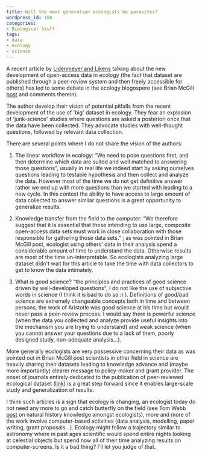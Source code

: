 ```yaml
---
title: Will the next generation ecologists be parasites?
wordpress_id: 188
categories:
- Biological Stuff
tags:
- data
- ecology
- science
---
```


A recent article by [Lidenmeyer and Likens](http://www.esajournals.org/doi/full/10.1890/0012-9623-94.4.338) talking about the new development of open-access data in ecology (the fact that dataset are published through a peer-review system and then freely accessible for others) has led to some debate in the ecology blogospere (see Brian McGill [post](dynamicecology.wordpress.com/2013/11/07/the-one-true-route-to-good-science-is/) and comments therein).

The author develop their vision of potential pitfalls from the recent development of the use of 'big' dataset in ecology. They fear an explosion of 'junk-science' studies where questions are asked a posteriori once that the data have been collected. They advocate studies with well-thought questions, followed by relevant data collection.

There are several points where I do not share the vision of the authors:

1. The linear workflow in ecology: “We need to pose questions first, and then determine which data are suited and well matched to answering those questions”, usually in real life we indeed start by asking ourselves questions leading to testable hypothesis and then collect and analyze the data. However most of the time we do not get definitive answer rather we end up with more questions than we started with leading to a new cycle. In this context the ability to have access to large amount of data collected to answer similar questions is a great opportunity to generalize results.

2. Knowledge transfer from the field to the computer: “We therefore suggest that it is essential that those intending to use large, composite open-access data sets must work in close collaboration with those responsible for gathering those data sets.” ; as was pointed in Brian McGill post, ecologist using others' data in their analysis spend a considerable amount of time to understand the data. Otherwise results are most of the time un-interpretable. So ecologists analyzing large dataset didn't wait for this article to take the time with data collectors to get to know the data intimately.

3. What is good science? “the principles and practices of good science driven by well-developed questions”; I do not like the use of subjective words in science (I think it is bad to do so :) ). Definitions of good/bad science are extremely changeable concepts both in time and between persons, the work of Aristotle was good science at his time but would never pass a peer-review process. I would say there is powerful science (when the data you collected and analyze provide useful insights into the mechanism you are trying to understand) and weak science (when you cannot answer your questions due to a lack of them, poorly designed study, non-adequate analysis...).

More generally ecologists are very possessive concerning their data as was pointed out in Brian McGill post scientists in other field in science are heavily sharing their datasets leading to knowledge advance and (maybe more importantly) clearer message to policy-maker and grant provider. The onset of journals entirely dedicated to the publication of peer-reviewed ecological dataset ([link](http://proj.badc.rl.ac.uk/preparde/blog/DataJournalsList)) is a great step forward since it enables large-scale study and generalization of results.

I think such articles is a sign that ecology is changing, an ecologist today do not need any more to go and catch butterfly on the field (see Tom Webb [post](http://www.scilogs.com/mola_mola/natural-history-and-desk-based-ecology/) on natural history knowledge amongst ecologists), more and more of the work involve computer-based activities (data analysis, modelling, paper writing, grant proposals...). Ecology might follow a trajectory similar to astronomy where in past ages scientific would spend entire nights looking at celestial objects but spend now all of their time analyzing results on computer-screens. Is it a bad thing? I'll let you judge of that.
